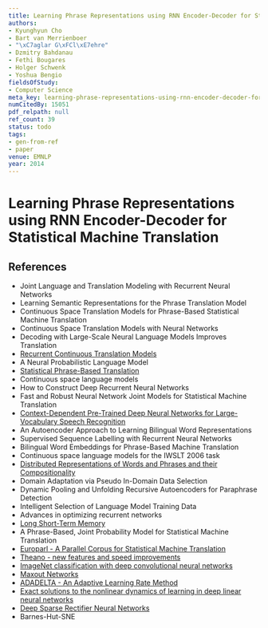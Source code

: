 ```yaml
---
title: Learning Phrase Representations using RNN Encoder-Decoder for Statistical Machine Translation
authors:
- Kyunghyun Cho
- Bart van Merrienboer
- "\xC7aglar G\xFCl\xE7ehre"
- Dzmitry Bahdanau
- Fethi Bougares
- Holger Schwenk
- Yoshua Bengio
fieldsOfStudy:
- Computer Science
meta_key: learning-phrase-representations-using-rnn-encoder-decoder-for-statistical-machine-translation
numCitedBy: 15051
pdf_relpath: null
ref_count: 39
status: todo
tags:
- gen-from-ref
- paper
venue: EMNLP
year: 2014
---
```


# Learning Phrase Representations using RNN Encoder-Decoder for Statistical Machine Translation

## References

- Joint Language and Translation Modeling with Recurrent Neural Networks
- Learning Semantic Representations for the Phrase Translation Model
- Continuous Space Translation Models for Phrase-Based Statistical Machine Translation
- Continuous Space Translation Models with Neural Networks
- Decoding with Large-Scale Neural Language Models Improves Translation
- [Recurrent Continuous Translation Models](./recurrent-continuous-translation-models.md)
- A Neural Probabilistic Language Model
- [Statistical Phrase-Based Translation](./statistical-phrase-based-translation.md)
- Continuous space language models
- How to Construct Deep Recurrent Neural Networks
- Fast and Robust Neural Network Joint Models for Statistical Machine Translation
- [Context-Dependent Pre-Trained Deep Neural Networks for Large-Vocabulary Speech Recognition](./context-dependent-pre-trained-deep-neural-networks-for-large-vocabulary-speech-recognition.md)
- An Autoencoder Approach to Learning Bilingual Word Representations
- Supervised Sequence Labelling with Recurrent Neural Networks
- Bilingual Word Embeddings for Phrase-Based Machine Translation
- Continuous space language models for the IWSLT 2006 task
- [Distributed Representations of Words and Phrases and their Compositionality](./distributed-representations-of-words-and-phrases-and-their-compositionality.md)
- Domain Adaptation via Pseudo In-Domain Data Selection
- Dynamic Pooling and Unfolding Recursive Autoencoders for Paraphrase Detection
- Intelligent Selection of Language Model Training Data
- Advances in optimizing recurrent networks
- [Long Short-Term Memory](./long-short-term-memory.md)
- A Phrase-Based, Joint Probability Model for Statistical Machine Translation
- [Europarl - A Parallel Corpus for Statistical Machine Translation](./europarl-a-parallel-corpus-for-statistical-machine-translation.md)
- [Theano - new features and speed improvements](./theano-new-features-and-speed-improvements.md)
- [ImageNet classification with deep convolutional neural networks](./imagenet-classification-with-deep-convolutional-neural-networks.md)
- [Maxout Networks](./maxout-networks.md)
- [ADADELTA - An Adaptive Learning Rate Method](./adadelta-an-adaptive-learning-rate-method.md)
- [Exact solutions to the nonlinear dynamics of learning in deep linear neural networks](./exact-solutions-to-the-nonlinear-dynamics-of-learning-in-deep-linear-neural-networks.md)
- [Deep Sparse Rectifier Neural Networks](./deep-sparse-rectifier-neural-networks.md)
- Barnes-Hut-SNE
